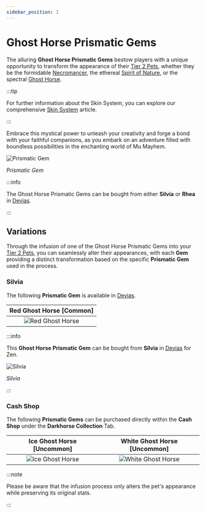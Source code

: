 ```yaml
---
sidebar_position: 1
---
```


# Ghost Horse Prismatic Gems

The alluring **Ghost Horse Prismatic Gems** bestow players with a unique opportunity to transform the appearance of their [Tier 2 Pets](/category/pets), whether they be the formidable [Necromancer](/crafting/pets/Necromancer), the ethereal [Spirit of Nature](/crafting/pets/spirit-of-nature), or the spectral [Ghost Horse](/crafting/pets/ghost-horse).

:::tip

For further information about the Skin System, you can explore our comprehensive [Skin System](/skin-system) article.

:::

Embrace this mystical power to unleash your creativity and forge a bond with your faithful companions, as you embark on an adventure filled with boundless possibilities in the enchanting world of Mu Mayhem.

![Prismatic Gem](/img/items/jewels/ghost-horse-prismatic-gem.jpg)

_Prismatic Gem_

:::info

The Ghost Horse Prismatic Gems can be bought from either **Silvia** or **Rhea** in [Devias](/maps/devias).

:::

## Variations

Through the infusion of one of the Ghost Horse Prismatic Gems into your [Tier 2 Pets](/category/pets), you can seamlessly alter their appearances, with each **Gem** providing a distinct transformation based on the specific **Prismatic Gem** used in the process.

### Silvia

The following **Prismatic Gem** is available in [Devias](/maps/devias).

| Red Ghost Horse [<span className="tier-common">**Common**</span>] |
| :---------------------------------------------------------------: |
|      ![Red Ghost Horse](/img/items/pets/red-ghost-horse.jpg)      |

:::info

This **Ghost Horse Prismatic Gem** can be bought from **Silvia** in [Devias](/maps/devias) for Zen.

![Silvia](/img/npc/silvia.jpg)

_Silvia_

:::

### Cash Shop

The following **Prismatic Gems** can be purchased directly within the **Cash Shop** under the **Darkhorse Collection** Tab.

| Ice Ghost Horse [<span className="tier-uncommon">**Uncommon**</span>] | White Ghost Horse [<span className="tier-uncommon">**Uncommon**</span>] |
| :-------------------------------------------------------------------: | :---------------------------------------------------------------------: |
|        ![Ice Ghost Horse](/img/items/pets/ice-ghost-horse.jpg)        |       ![White Ghost Horse](/img/items/pets/white-ghost-horse.jpg)       |

:::note

Please be aware that the infusion process only alters the pet's appearance while preserving its original stats.

:::
